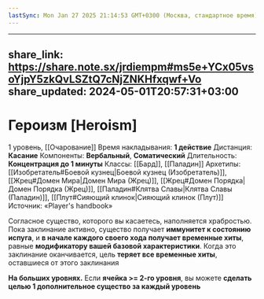 ```yaml
---
lastSync: Mon Jan 27 2025 21:14:53 GMT+0300 (Москва, стандартное время)
---
```

---
share_link: https://share.note.sx/jrdiempm#ms5e+YCx05vsoYjpY5zkQvLSZtQ7cNjZNKHfxqwf+Vo
share_updated: 2024-05-01T20:57:31+03:00
---
# Героизм [Heroism]
1 уровень, [[Очарование]]
Время накладывания: **1 действие**
Дистанция: **Касание**
Компоненты: **Вербальный**, **Соматический**
Длительность: **Концентрация до 1 минуты**
Классы: [[Бард]], [[Паладин]]
Архетипы: [[Изобретатель#Боевой кузнец|Боевой кузнец (Изобретатель)]], [[Жрец#Домен Мира|Домен Мира (Жрец)]], [[Жрец#Домен Порядка|Домен Порядка (Жрец)]], [[Паладин#Клятва Славы|Клятва Славы (Паладин)]], [[Плут#Сияющий клинок|Сияющий клинок (Плут)]]
Источник: «Player's handbook»

Согласное существо, которого вы касаетесь, наполняется храбростью. Пока заклинание активно, существо получает **иммунитет к состоянию испуга**, и **в начале каждого своего хода получает временные хиты**, равные **модификатору вашей базовой характеристики**. Когда это заклинание оканчивается, цель **теряет все временные хиты**, оставшиеся от этого заклинания

**На больших уровнях.** Если **ячейка >= 2-го уровня**, вы можете **сделать целью 1 дополнительное существо за каждый уровень**